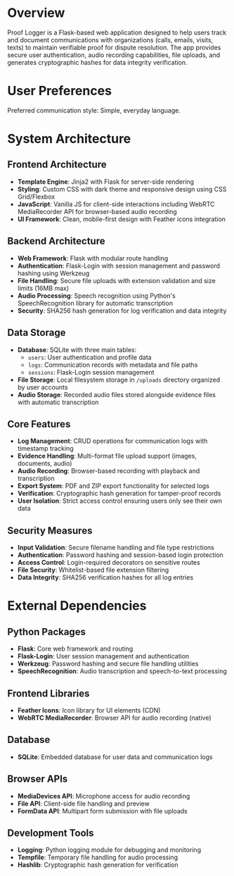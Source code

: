 # Overview

Proof Logger is a Flask-based web application designed to help users track and document communications with organizations (calls, emails, visits, texts) to maintain verifiable proof for dispute resolution. The app provides secure user authentication, audio recording capabilities, file uploads, and generates cryptographic hashes for data integrity verification.

# User Preferences

Preferred communication style: Simple, everyday language.

# System Architecture

## Frontend Architecture
- **Template Engine**: Jinja2 with Flask for server-side rendering
- **Styling**: Custom CSS with dark theme and responsive design using CSS Grid/Flexbox
- **JavaScript**: Vanilla JS for client-side interactions including WebRTC MediaRecorder API for browser-based audio recording
- **UI Framework**: Clean, mobile-first design with Feather icons integration

## Backend Architecture
- **Web Framework**: Flask with modular route handling
- **Authentication**: Flask-Login with session management and password hashing using Werkzeug
- **File Handling**: Secure file uploads with extension validation and size limits (16MB max)
- **Audio Processing**: Speech recognition using Python's SpeechRecognition library for automatic transcription
- **Security**: SHA256 hash generation for log verification and data integrity

## Data Storage
- **Database**: SQLite with three main tables:
  - `users`: User authentication and profile data
  - `logs`: Communication records with metadata and file paths
  - `sessions`: Flask-Login session management
- **File Storage**: Local filesystem storage in `/uploads` directory organized by user accounts
- **Audio Storage**: Recorded audio files stored alongside evidence files with automatic transcription

## Core Features
- **Log Management**: CRUD operations for communication logs with timestamp tracking
- **Evidence Handling**: Multi-format file upload support (images, documents, audio)
- **Audio Recording**: Browser-based recording with playback and transcription
- **Export System**: PDF and ZIP export functionality for selected logs
- **Verification**: Cryptographic hash generation for tamper-proof records
- **User Isolation**: Strict access control ensuring users only see their own data

## Security Measures
- **Input Validation**: Secure filename handling and file type restrictions
- **Authentication**: Password hashing and session-based login protection
- **Access Control**: Login-required decorators on sensitive routes
- **File Security**: Whitelist-based file extension filtering
- **Data Integrity**: SHA256 verification hashes for all log entries

# External Dependencies

## Python Packages
- **Flask**: Core web framework and routing
- **Flask-Login**: User session management and authentication
- **Werkzeug**: Password hashing and secure file handling utilities
- **SpeechRecognition**: Audio transcription and speech-to-text processing

## Frontend Libraries
- **Feather Icons**: Icon library for UI elements (CDN)
- **WebRTC MediaRecorder**: Browser API for audio recording (native)

## Database
- **SQLite**: Embedded database for user data and communication logs

## Browser APIs
- **MediaDevices API**: Microphone access for audio recording
- **File API**: Client-side file handling and preview
- **FormData API**: Multipart form submission with file uploads

## Development Tools
- **Logging**: Python logging module for debugging and monitoring
- **Tempfile**: Temporary file handling for audio processing
- **Hashlib**: Cryptographic hash generation for verification